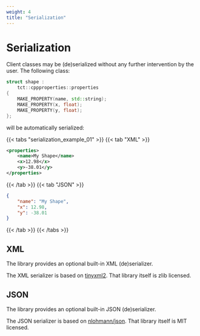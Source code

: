 ```yaml
---
weight: 4
title: "Serialization"
---
```


# Serialization
Client classes may be (de)serialized without any further intervention by the user. The following class:

```cpp
struct shape :
	tct::cppproperties::properties
{
	MAKE_PROPERTY(name, std::string);
	MAKE_PROPERTY(x, float);
	MAKE_PROPERTY(y, float);
};
```
will be automatically serialized:

{{< tabs "serialization_example_01" >}}
{{< tab "XML" >}}
```xml
<properties>
    <name>My Shape</name>
    <x>12.98</x>
    <y>-38.01</y>
</properties>
```
{{< /tab >}}
{{< tab "JSON" >}}
```json
{
    "name": "My Shape",
    "x": 12.98,
    "y": -38.01
}
```
{{< /tab >}}
{{< /tabs >}}

## XML
The library provides an optional built-in XML (de)serializer.

The XML serializer is based on [tinyxml2](https://github.com/leethomason/tinyxml2). That library itself is zlib licensed.

## JSON
The library provides an optional built-in JSON (de)serializer.

The JSON serializer is based on [nlohmann/json](https://github.com/nlohmann/json). That library itself is MIT licensed.